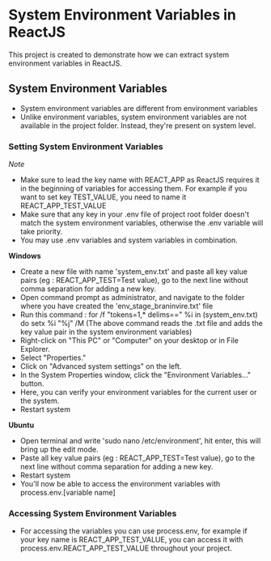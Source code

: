 # System Environment Variables in ReactJS

This project is created to demonstrate how we can extract system environment variables in ReactJS.

## System Environment Variables

- System environment variables are different from environment variables
- Unlike environment variables, system environment variables are not available in the project folder. Instead, they're present on system level.

### Setting System Environment Variables

*Note*
- Make sure to lead the key name with REACT_APP as ReactJS requires it in the beginning of variables for accessing them. For example if you want to set key TEST_VALUE, you need to name it REACT_APP_TEST_VALUE
- Make sure that any key in your .env file of project root folder doesn't match the system environment variables, otherwise the .env variable will take priority.
- You may use .env variables and system variables in combination.

**Windows**

- Create a new file with name 'system_env.txt' and paste all key value pairs (eg : REACT_APP_TEST=Test value), go to the next line without comma separation for adding a new key.
- Open command prompt as administrator, and navigate to the folder where you have created the 'env_stage_braninvire.txt' file
- Run this command : for /f "tokens=1,* delims==" %i in (system_env.txt) do setx %i "%j" /M
(The above command reads the .txt file and adds the key value pair in the system environment variables)
- Right-click on "This PC" or "Computer" on your desktop or in File Explorer.
- Select "Properties."
- Click on "Advanced system settings" on the left.
- In the System Properties window, click the "Environment Variables..." button.
- Here, you can verify your environment variables for the current user or the system.
- Restart system

**Ubuntu**

- Open terminal and write 'sudo nano /etc/environment', hit enter, this will bring up the edit mode.
- Paste all key value pairs (eg : REACT_APP_TEST=Test value), go to the next line without comma separation for adding a new key.
- Restart system
- You'll now be able to access the environment variables with process.env.[variable name]

### Accessing System Environment Variables

- For accessing the variables you can use process.env, for example if your key name is REACT_APP_TEST_VALUE, you can access it with process.env.REACT_APP_TEST_VALUE throughout your project.

